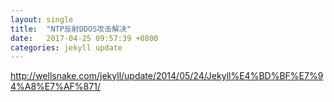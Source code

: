 ```yaml
---
layout: single
title:  "NTP反射DDOS攻击解决"
date:   2017-04-25 09:57:39 +0800
categories: jekyll update
---
```

http://wellsnake.com/jekyll/update/2014/05/24/Jekyll%E4%BD%BF%E7%94%A8%E7%AF%871/
